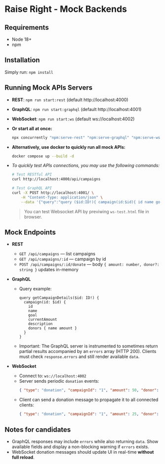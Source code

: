 # Raise Right - Mock Backends

## Requirements
- Node 18+
- npm

## Installation
Simply run: `npm install`

## Running Mock APIs Servers
- **REST**: `npm run start:rest` (default http://localhost:4000)
- **GraphQL**: `npm run start:graphql` (default http://localhost:4001)
- **WebSocket**: `npm run start:ws` (default ws://localhost:4002)

- **Or start all at once:**
    ```bash
    npx concurrently "npm:serve-rest" "npm:serve-graphql" "npm:serve-ws"
    ```

- **Alternatively, use docker to quickly run all mock APIs:**
    ```bash
    docker compose up --build -d
    ```

- *To quickly test APIs connections, you may use the following commands:*
    ```bash
    # Test RESTful API
    curl http://localhost:4000/api/campaigns

    # Test GraphQL API
    curl -X POST http://localhost:4001/ \
        -H "Content-Type: application/json" \
        --data '{"query":"query ($id:ID!){ campaign(id:$id){ id name goal currentAmount description donors{ name amount } } }","variables":{"id":"1"}}'
    ```
    > You can test Websocket API by previwing `ws-test.html` file in browser.

## Mock Endpoints
- **REST**
  - `GET /api/campaigns` — list campaigns
  - `GET /api/campaigns/:id` — campaign by id
  - `POST /api/campaigns/:id/donate` — body `{ amount: number, donor?: string }` updates in-memory

- **GraphQL**
  - Query example:
    ```
    query getCampaignDetails($id: ID!) {
      campaign(id: $id) {
        id
        name
        goal
        currentAmount
        description
        donors { name amount }
      }
    }
    ```

  - Important: The GraphQL server is instrumented to sometimes return partial results accompanied by an `errors` array (HTTP 200). Clients must check `response.errors` and still render available `data`.

- **WebSocket**
  - Connect to: `ws://localhost:4002`
  - Server sends periodic `donation` events:
    ```json
    { "type": "donation", "campaignId": "1", "amount": 50, "donor": "system", "id": "...", "timestamp": 123456 }
    ```
  - Client can send a donation message to propagate it to all connected clients:
    ```json
    { "type": "donation", "campaignId": "1", "amount": 25, "donor": "Candidate" }
    ```

## Notes for candidates
- GraphQL responses may include `errors` while also returning `data`. Show available fields and display a non-blocking warning if `errors` exists.
- WebSocket donation messages should update UI in real-time **without full reload**.
